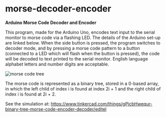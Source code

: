 # morse-decoder-encoder
**Arduino Morse Code Decoder and Encoder**

  This program, made for the Arduino Uno, encodes text input to the serial monitor to morse code via a flashing LED. The details of the Arduino set-up are linked below.
  When the side button is pressed, the program switches to decoder mode, and by pressing
  a morse code pattern to a button (connected to a LED which will flash when the button 
  is pressed), the code will be decoded to text printed to the serial monitor.
  English language alphabet letters and number digits are acceptable.
  
  ![morse code tree](https://user-images.githubusercontent.com/35773069/116804085-f24d3e00-aad0-11eb-8663-851bd292c644.png)

  The morse code is represented as a binary tree, stored in a 0-based array, in which the left child of index i is found at index 2i + 1 and the right child of index i is found at 2i + 2.
  
  
  See the simulation at: https://www.tinkercad.com/things/gPjcbHwequr-binary-tree-morse-code-encoder-decoder/editel
